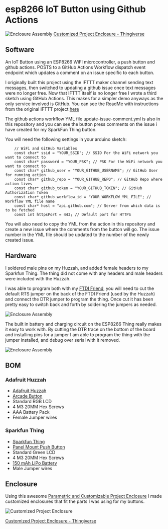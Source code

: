 # esp8266 IoT Button using Github Actions

![Enclosure Assembly](http://garthvh.com/assets/img/esp8266/sparkfun_thing.jpg "Thing Enclosure")
[Customized Project Enclosure - Thingiverse](http://www.thingiverse.com/thing:981124)

## Software

An IoT Button using an ESP8266 WiFI microcontroller, a push button and github actions. POSTS to a GitHub Actions Workflow dispatch event endpoint which updates a comment on an issue specific to each button.

I originally built this project using the IFTTT maker channel sending text messages, then switched to updating a github issue once text messages were no longer free.  Now that IFTTT itself is no longer free I wrote a third sketch using GitHub Actions. This makes for a simpler demo anyways as the only service involved is GitHub. You can see the ReadMe with instructions from the original IFTTT project [here](https://github.com/garthvh/esp8266button/wiki/Original-IFTTT-Readme)

The github actions workflow YML file update-issue-comment.yml is also in this repository and you can see the button press comments on the issue i have created for my SparkFun Thing button.

You will need the following settings in your arduino sketch:

        // WiFi and GitHub Variables
        const char* ssid = "YOUR_SSID"; // SSID For the WiFi network you want to connect to
        const char* password = "YOUR_PSK"; // PSK For the WiFi network you want to connect to
        const char* github_user = "YOUR_GITHUB_USERNAME"; // GitHub User for running action
        const char* github_repo = "YOUR_GITHUB_REPO"; // GitHub Repo where action lives
        const char* github_token = "YOUR_GITHUB_TOKEN"; // GitHub Authorization Token
        const char* github_workflow_id = "YOUR_WORKFLOW_YML_FILE"; // Workflow YML file name
        const char* host = "api.github.com"; // Server from which data is to be fetched
        const int httpsPort = 443; // Default port for HTTPS 


You will also need to copy the YML from the action in this repository and create a new issue where the comments from the button will go.  The issue number in the YML file should be updated to the number of the newly created issue.

## Hardware

I soldered male pins on my Huzzah, and added female headers to my Sparkfun Thing. The thing did not come with any headers and male headers were included with the Huzzah.

I was able to program both with my [FTDI Friend](https://www.adafruit.com/product/284), you will need to cut the default RTS jumper on the back of the FTDI Friend (used by the Huzzah) and connect the DTR jumper to program the thing. Once cut it has been pretty easy to switch back and forth by soldering the jumpers as needed.

![Enclosure Assembly](http://garthvh.com/assets/img/esp8266/button_assembly.jpg "Huzzah Assembly")

The built in battery and charging circuit on the ESP8266 Thing really makes it easy to work with. By cutting the DTR trace on the bottom of the board and installing pins for a jumper I am able to program the thing with the jumper installed, and debug over serial with it removed.

![Enclosure Assembly](http://garthvh.com/assets/img/esp8266/sparkfun_thing_circuit.jpg "Thing Assembly")

## BOM

### Adafruit Huzzah

* [Adafruit Huzzah](https://www.adafruit.com/products/2471)
* [Arcade Button](https://www.sparkfun.com/products/9339)
* Standard RGB LCD
* 4 M3 20MM Hex Screws
* AAA Battery Pack
* Female Jumper wires

### Sparkfun Thing

* [Sparkfun Thing](https://www.sparkfun.com/products/13231)
* [Panel Mount Push Button](https://www.adafruit.com/products/1504)
* Standard Green LCD
* 4 M3 20MM Hex Screws
* [150 mAh LiPo Battery](https://www.adafruit.com/product/1317)
* Male Jumper wires


## Enclosure
Using this awesome [Parametric and Customizable Project Enclosure](http://www.thingiverse.com/thing:155001) I made customized enclosures that fit the parts I was using for my buttons.

![Customized  Project Enclosure](http://garthvh.com/assets/img/esp8266/button_enclosure_green.jpg "Customized Project Enclosure")

[Customized Project Enclosure - Thingiverse](http://www.thingiverse.com/thing:941755)
